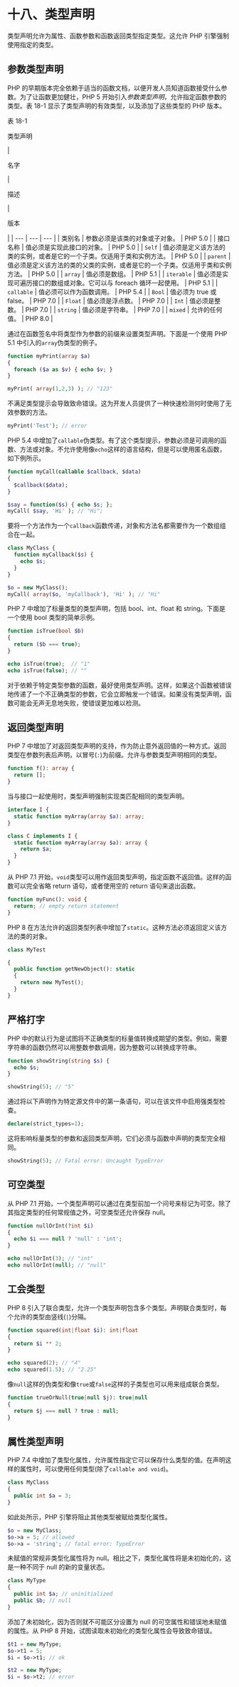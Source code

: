 # 十八、类型声明

类型声明允许为属性、函数参数和函数返回类型指定类型。这允许 PHP 引擎强制使用指定的类型。

## 参数类型声明

PHP 的早期版本完全依赖于适当的函数文档，以便开发人员知道函数接受什么参数。为了让函数更加健壮，PHP 5 开始引入*参数类型声明*，允许指定函数参数的类型。表 18-1 显示了类型声明的有效类型，以及添加了这些类型的 PHP 版本。

表 18-1

类型声明

<colgroup><col class="tcol1 align-left"> <col class="tcol2 align-left"> <col class="tcol3 align-left"></colgroup> 
| 

名字

 | 

描述

 | 

版本

 |
| --- | --- | --- |
| 类别名 | 参数必须是该类的对象或子对象。 | PHP 5.0 |
| 接口名称 | 值必须是实现此接口的对象。 | PHP 5.0 |
| `Self` | 值必须是定义该方法的类的实例，或者是它的一个子类。仅适用于类和实例方法。 | PHP 5.0 |
| `parent` | 值必须是定义该方法的类的父类的实例，或者是它的一个子类。仅适用于类和实例方法。 | PHP 5.0 |
| `array` | 值必须是数组。 | PHP 5.1 |
| `iterable` | 值必须是实现可遍历接口的数组或对象。它可以与 foreach 循环一起使用。 | PHP 5.1 |
| `callable` | 值必须可以作为函数调用。 | PHP 5.4 |
| `Bool` | 值必须为 true 或 false。 | PHP 7.0 |
| `Float` | 值必须是浮点数。 | PHP 7.0 |
| `Int` | 值必须是整数。 | PHP 7.0 |
| `string` | 值必须是字符串。 | PHP 7.0 |
| `mixed` | 允许的任何值。 | PHP 8.0 |

通过在函数签名中将类型作为参数的前缀来设置类型声明。下面是一个使用 PHP 5.1 中引入的`array`伪类型的例子。

```php
function myPrint(array $a)
{
  foreach ($a as $v) { echo $v; }
}

myPrint( array(1,2,3) ); // "123"

```

不满足类型提示会导致致命错误。这为开发人员提供了一种快速检测何时使用了无效参数的方法。

```php
myPrint('Test'); // error

```

PHP 5.4 中增加了`callable`伪类型。有了这个类型提示，参数必须是可调用的函数、方法或对象。不允许使用像`echo`这样的语言结构，但是可以使用匿名函数，如下例所示。

```php
function myCall(callable $callback, $data)
{
  $callback($data);
}

$say = function($s) { echo $s; };
myCall( $say, 'Hi' ); // "Hi";

```

要将一个方法作为一个`callback`函数传递，对象和方法名都需要作为一个数组组合在一起。

```php
class MyClass {
  function myCallback($s) {
    echo $s;
  }
}

$o = new MyClass();
myCall( array($o, 'myCallback'), 'Hi' ); // "Hi"

```

PHP 7 中增加了标量类型的类型声明，包括 bool、int、float 和 string。下面是一个使用 bool 类型的简单示例。

```php
function isTrue(bool $b)
{
  return ($b === true);
}

echo isTrue(true);  // "1"
echo isTrue(false); // ""

```

对于依赖于特定类型参数的函数，最好使用类型声明。这样，如果这个函数被错误地传递了一个不正确类型的参数，它会立即触发一个错误。如果没有类型声明，函数可能会无声无息地失败，使错误更加难以检测。

## 返回类型声明

PHP 7 中增加了对返回类型声明的支持，作为防止意外返回值的一种方式。返回类型在参数列表后声明，以冒号(`:`)为前缀。允许与参数类型声明相同的类型。

```php
function f(): array {
  return [];
}

```

当与接口一起使用时，类型声明强制实现类匹配相同的类型声明。

```php
interface I {
  static function myArray(array $a): array;
}

class C implements I {
  static function myArray(array $a): array {
    return $a;
  }
}

```

从 PHP 7.1 开始，`void`类型可以用作返回类型声明，指定函数不返回值。这样的函数可以完全省略 return 语句，或者使用空的 return 语句来退出函数。

```php
function myFunc(): void {
  return; // empty return statement
}

```

PHP 8 在方法允许的返回类型列表中增加了`static`。这种方法必须返回定义该方法的类的对象。

```php
class MyTest

{
  public function getNewObject(): static
  {
    return new MyTest();
  }
}

```

## 严格打字

PHP 中的默认行为是试图将不正确类型的标量值转换成期望的类型。例如，需要字符串的函数仍然可以用整数参数调用，因为整数可以转换成字符串。

```php
function showString(string $s) {
  echo $s;
}

showString(5); // "5"

```

通过将以下声明作为特定源文件中的第一条语句，可以在该文件中启用强类型检查。

```php
declare(strict_types=1);

```

这将影响标量类型的参数和返回类型声明，它们必须与函数中声明的类型完全相同。

```php
showString(5); // Fatal error: Uncaught TypeError

```

## 可空类型

从 PHP 7.1 开始，一个类型声明可以通过在类型前加一个问号来标记为可空。除了其指定类型的任何常规值之外，可空类型还允许保存 null。

```php
function nullOrInt(?int $i)
{
  echo $i === null ? 'null' : 'int';
}

echo nullOrInt(3); // "int"
echo nullOrInt(null); // "null"

```

## 工会类型

PHP 8 引入了联合类型，允许一个类型声明包含多个类型。声明联合类型时，每个允许的类型由竖线(`|`)分隔。

```php
function squared(int|float $i): int|float
{
  return $i ** 2;
}

echo squared(2); // "4"
echo squared(1.5); // "2.25"

```

像`null`这样的伪类型和像`true`或`false`这样的子类型也可以用来组成联合类型。

```php
function trueOrNull(true|null $j): true|null
{
  return $j === null ? true : null;
}

```

## 属性类型声明

PHP 7.4 中增加了类型化属性，允许属性指定它可以保存什么类型的值。在声明这样的属性时，可以使用任何类型(除了`callable and void`)。

```php
class MyClass
{
  public int $a = 3;
}

```

如此处所示，PHP 引擎将阻止其他类型被赋给类型化属性。

```php
$o = new MyClass;
$o->a = 5; // allowed
$o->a = 'string'; // fatal error: TypeError

```

未赋值的常规非类型化属性将为 null。相比之下，类型化属性将是未初始化的，这是一种不同于 null 的新的变量状态。

```php
class MyType
{
  public int $a; // uninitialized
  public $b; // null
}

```

添加了未初始化，因为否则就不可能区分设置为 null 的可空属性和错误地未赋值的属性。从 PHP 8 开始，试图读取未初始化的类型化属性会导致致命错误。

```php
$t1 = new MyType;
$o->t1 = 5;
$i = $o->t1; // ok

$t2 = new MyType;
$i = $o->t2; // error

```